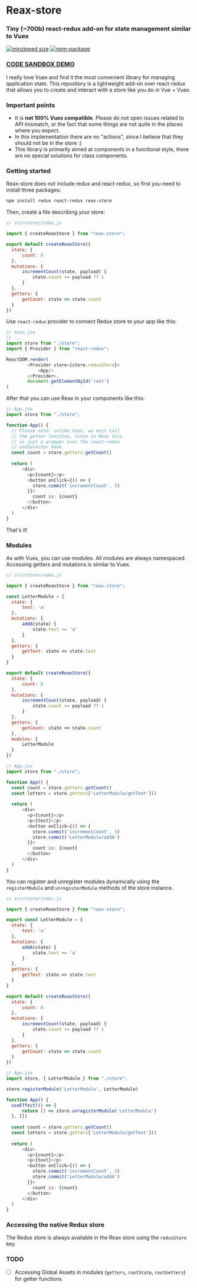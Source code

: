 # Reax-store
### Tiny (~700b) react-redux add-on for state management similar to Vuex 

<p align="left">
  <a href="https://bundlephobia.com/result?p=reax-store@0.0.5"><img src="https://badgen.net/bundlephobia/minzip/reax-store@latest" alt="minzipped size"></a>
  <a href=""><img src="https://badgen.net/npm/v/reax-store" alt="npm-package"></a>
</p>

### [CODE SANDBOX DEMO](https://codesandbox.io/s/reax-store-demo-kdd73?file=/src/App.js)

I really love Vuex and find it the most convenient library for 
managing application state. This repository is a lightweight 
add-on over react-redux that allows you to create and interact 
with a store like you do in Vue + Vuex. 

### Important points
* It is **not 100% Vuex compatible**. Please do not open issues 
  related to API mismatch, or the fact that some things are not 
  quite in the places where you expect.
* In this implementation there are no "actions", since I believe 
  that they should not be in the store :) 
* This library is primarily aimed at components in a functional 
  style, there are no special solutions for class components. 
  
### Getting started 
Reax-store does not include redux and react-redux, so first 
you need to install three packages: 
```bash
npm install redux react-redux reax-store
```
Then, create a file describing your store:
```javascript
// src/store/index.js

import { createReaxStore } from "reax-store";

export default createReaxStore({
  state: {
      count: 0
  },
  mutations: {
      incrementCount(state, payload) {
          state.count += payload ?? 1
      }
  },
  getters: {
      getCount: state => state.count
  }
})
```

Use `react-redux` provider to connect Redux store to your app
like this:

```javascript
// main.jsx
// ...
import store from "./store";
import { Provider } from "react-redux";

ReactDOM.render(
        <Provider store={store.reduxStore}>
            <App/>
        </Provider>,
        document.getElementById('root')
)
```

After that you can use Reax in your components like this:
```javascript
// App.jsx
import store from "./store";

function App() {
  // Please note: unlike Vuex, we must call 
  // the getter function, since in Reax this 
  // is just a wrapper over the react-redux 
  // useSelector hook. 
  const count = store.getters.getCount()
  
  return (
      <div>
        <p>{count}</p>
        <button onClick={() => {
          store.commit('incrementCount', 3)
        }}>
          count is: {count}
        </button>
      </div>
  )
}
```

That's it! 

### Modules

As with Vuex, you can use modules. All modules are always 
namespaced. Accessing getters and mutations is similar 
to Vuex. 
```javascript
// src/store/index.js

import { createReaxStore } from "reax-store";

const LetterModule = {
  state: {
      text: 'a'
  },
  mutations: {
      addA(state) {
          state.text += 'a'
      }
  },
  getters: {
      getText: state => state.text
  }
}

export default createReaxStore({
  state: {
      count: 0
  },
  mutations: {
      incrementCount(state, payload) {
          state.count += payload ?? 1
      }
  },
  getters: {
      getCount: state => state.count
  },
  modules: {
      LetterModule
  }
})
```
```javascript
// App.jsx
import store from "./store";

function App() {
  const count = store.getters.getCount()
  const letters = store.getters['LetterModule/getText']()
  
  return (
      <div>
        <p>{count}</p>
        <p>{text}</p>
        <button onClick={() => {
          store.commit('incrementCount', 3)
          store.commit('LetterModule/addA')
        }}>
          count is: {count}
        </button>
      </div>
  )
}
```

You can register and unregister modules dynamically using 
the `registerModule` and `unregisterModule` methods of the 
store instance. 

```javascript
// src/store/index.js

import { createReaxStore } from "reax-store";

export const LetterModule = {
  state: {
      text: 'a'
  },
  mutations: {
      addA(state) {
          state.text += 'a'
      }
  },
  getters: {
      getText: state => state.text
  }
}

export default createReaxStore({
  state: {
      count: 0
  },
  mutations: {
      incrementCount(state, payload) {
          state.count += payload ?? 1
      }
  },
  getters: {
      getCount: state => state.count
  }
})
```
```javascript
// App.jsx
import store, { LetterModule } from "./store";

store.registerModule('LetterModule', LetterModule)

function App() {
  useEffect(() => {
      return () => store.unregisterModule('LetterModule')
  }, [])
    
  const count = store.getters.getCount()
  const letters = store.getters['LetterModule/getText']()
  
  return (
      <div>
        <p>{count}</p>
        <p>{text}</p>
        <button onClick={() => {
          store.commit('incrementCount', 3)
          store.commit('LetterModule/addA')
        }}>
          count is: {count}
        </button>
      </div>
  )
}
```

### Accessing the native Redux store 

The Redux store is always available in the Reax store 
using the `reduxStore` key. 

### TODO
* [ ] Accessing Global Assets in modules 
  (`getters`, `rootState`, `rootGetters`) for getter 
  functions
